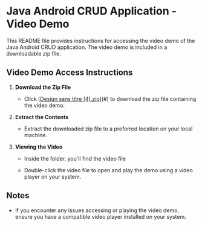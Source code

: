 # Java Android CRUD Application - Video Demo

This README file provides instructions for accessing the video demo of the Java Android CRUD application. The video demo is included in a downloadable zip file.

## Video Demo Access Instructions

1. **Download the Zip File**

   - Click [[Design sans titre (4).zip](https://github.com/Mohjamoutawadii/school_android/files/13264158/Design.sans.titre.4.zip)](#) to download the zip file containing the video demo.

2. **Extract the Contents**

   - Extract the downloaded zip file to a preferred location on your local machine.


3. **Viewing the Video**

   - Inside the folder, you'll find the video file

   - Double-click the video file to open and play the demo using a video player on your system.

## Notes

- If you encounter any issues accessing or playing the video demo, ensure you have a compatible video player installed on your system.



